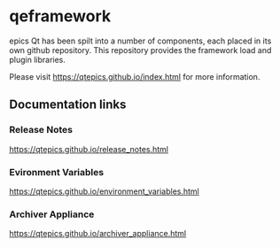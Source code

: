 # qeframework
epics Qt has been spilt into a number of components, each placed in its own 
github repository. This repository provides the framework load and plugin 
libraries.

Please visit https://qtepics.github.io/index.html for more information.

## Documentation links

### Release Notes
https://qtepics.github.io/release_notes.html

### Evironment Variables
https://qtepics.github.io/environment_variables.html

### Archiver Appliance
https://qtepics.github.io/archiver_appliance.html

